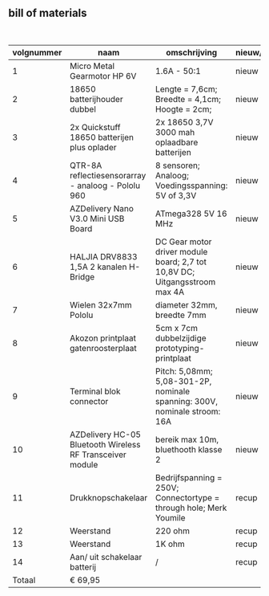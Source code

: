 ## bill of materials
<br />

|volgnummer|naam|omschrijving|nieuw/recup|kostprijs/stuk|aantal|subtotaal|
|----------|----|------------|-----------|--------------|------|---------|
|         1| Micro Metal Gearmotor HP 6V |  1.6A - 50:1  | nieuw        |    € 7,49      |   2  |   € 14,98      |
|         2| 18650 batterijhouder dubbel |Lengte = 7,6cm; Breedte = 4,1cm; Hoogte = 2cm;| nieuw | € 1,39 | 1 | € 1,39 |
|         3| 2x Quickstuff 18650 batterijen plus oplader |2x 18650 3,7V 3000 mah oplaadbare batterijen | nieuw | € 22,95 | 1 | € 22,95 |
|         4| QTR-8A reflectiesensorarray - analoog - Pololu 960 | 8 sensoren; Analoog; Voedingsspanning: 5V of 3,3V | nieuw | € 11,91 | 1 | € 11,91 |
|         5| AZDelivery Nano V3.0 Mini USB Board | ATmega328 5V 16 MHz | nieuw | € 5,39 | 1 | € 5,39 |
|         6| HALJIA DRV8833 1,5A 2 kanalen H-Bridge | DC Gear motor driver module board; 2,7 tot 10,8V DC; Uitgangsstroom max 4A | nieuw | € 2,99 | 1 | € 2,99 |
|         7| Wielen 32x7mm Pololu | diameter 32mm, breedte 7mm | nieuw | € 4,32  | 2 | € 4,32 |
|         8| Akozon printplaat gatenroosterplaat | 5cm x 7cm dubbelzijdige prototyping-printplaat | nieuw | € 1,22 | 1 | € 1,22 |
|         9| Terminal blok connector | Pitch: 5,08mm; 5,08-301-2P, nominale spanning: 300V, nominale stroom: 16A | nieuw | € 0,27 | 3 | € 0,81 |
|        10| AZDelivery HC-05 Bluetooth Wireless RF Transceiver module | bereik max 10m, bluethooth klasse 2| nieuw | € 3,99 | 1 | € 3,99 |
|        11| Drukknopschakelaar | Bedrijfspanning = 250V; Connectortype = through hole; Merk Youmile  | recup | / | 1 | / |
|        12| Weerstand | 220 ohm | recup | / | 1 | / |
|        13| Weerstand | 1K ohm | recup | / | 4 | / |
|        14| Aan/ uit schakelaar batterij| / | recup | / | 1 | / |
|  Totaal  | € 69,95 |
